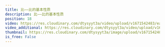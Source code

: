 ```yaml
---
title: 比——比的基本性质
description: 比——比的基本性质
position: 18
video: https://res.cloudinary.com/dtysyyt3a/video/upload/v1671542483/easymath/6年级上/04单元比/qelitxn48okeojjppn30.mp4
video_additional: https://res.cloudinary.com/dtysyyt3a/video/upload/v1671542502/easymath/6年级上/04单元比/每课一题的解答视频/rdzkyyep3ihrxusmqsk5.mp4
thumbnail: https://res.cloudinary.com/dtysyyt3a/image/upload/v1671542486/easymath/6年级上/04单元比/xfxnegh2faore3l9wwz5.png
is_free: False
---
```


